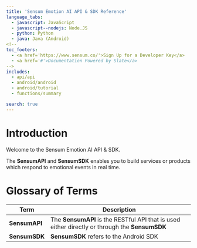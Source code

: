 ```yaml
---
title: 'Sensum Emotion AI API & SDK Reference'
language_tabs:
  - javascript: JavaScript
  - javascript--nodejs: Node.JS
  - python: Python
  - java: Java (Android)
<!--
toc_footers:
  - <a href='https://www.sensum.co/'>Sign Up for a Developer Key</a>
  - <a href='#'>Documentation Powered by Slate</a>
-->
includes:
  - api/api
  - android/android
  - android/tutorial
  - functions/summary

search: true
---
```


# Introduction

Welcome to the Sensum Emotion AI API & SDK.

The **SensumAPI** and **SensumSDK** enables you to build services or products which respond to emotional events in real time.

# Glossary of Terms

|Term|Description|
|----|-----------|
|**SensumAPI**|The **SensumAPI** is the RESTful API that is used either directly or through the **SensumSDK**|
|**SensumSDK**|**SensumSDK** refers to the Android SDK|